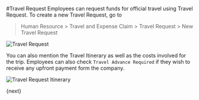 <!-- add-breadcrumbs -->
#Travel Request
Employees can request funds for official travel using Travel Request. To create a new Travel Request, go to

> Human Resource > Travel and Expense Claim > Travel Request > New Travel Request

<img class="screenshot" alt="Travel Request" src="{{docs_base_url}}/v13/assets/img/human-resources/travel-request.png">

You can also mention the Travel Itinerary as well as the costs involved for the trip. Employees can also check `Travel Advance Required` if they wish to receive any upfront payment form the company.

<img class="screenshot" alt="Travel Request Itinerary" src="{{docs_base_url}}/v13/assets/img/human-resources/travel-request-itinerary.png">

{next}
